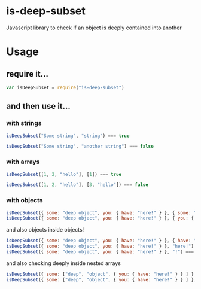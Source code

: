 # is-deep-subset
Javascript library to check if an object is deeply contained into another

# Usage


## require it...
```javascript
var isDeepSubset = require("is-deep-subset")
```

## and then use it...

### with strings
```javascript
isDeepSubset("Some string", "string") === true

isDeepSubset("Some string", "another string") === false
```

### with arrays
```javascript
isDeepSubset([1, 2, "hello"], [1]) === true

isDeepSubset([1, 2, "hello"], [3, "hello"]) === false
```

### with objects 
```javascript
isDeepSubset({ some: "deep object", you: { have: "here!" } }, { some: "deep object" }) === true
isDeepSubset({ some: "deep object", you: { have: "here!" } }, { you: { have: "here!" } }) === true
```
and also objects inside objects!
```javascript
isDeepSubset({ some: "deep object", you: { have: "here!" } }, { have: "here!" }) === true
isDeepSubset({ some: "deep object", you: { have: "here!" } }, "here!") === true
isDeepSubset({ some: "deep object", you: { have: "here!" } }, "!") === true
```

and also checking deeply inside nested arrays
```javascript
isDeepSubset({ some: ["deep", "object", { you: { have: "here!" } } ] }, ["deep", "object"]) === true
isDeepSubset({ some: ["deep", "object", { you: { have: "here!" } } ] }, [{ you: {} }]) === true
```
